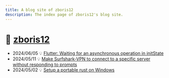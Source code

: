 ```yaml
---
title: A blog site of zboris12
description: The index page of zboris12's blog site.
---
```

# 🌊 [zboris12](https://zboris12.github.io/)

* 2024/06/05 💡 [Flutter: Waiting for an asynchronous operation in initState](240605-flutter-awaitinitstate.html)
* 2024/05/11 💡 [Make Surfshark-VPN to connect to a specific server without responding to prompts](240511-surfsharkvpn.html)
* 2024/05/02 💡 [Setup a portable rust on Windows](240502-rust-portable.html)
